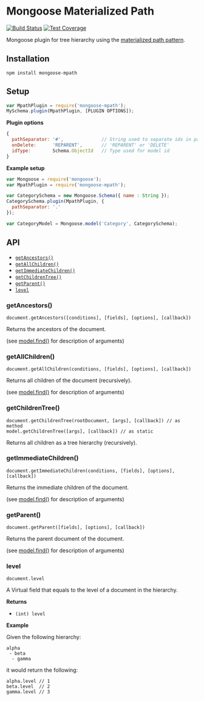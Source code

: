 # Mongoose Materialized Path
[![Build Status](https://travis-ci.org/vikpe/mongoose-mpath.svg?branch=master)](https://travis-ci.org/vikpe/mongoose-mpath) [![Test Coverage](https://codeclimate.com/github/vikpe/mongoose-mpath/badges/coverage.svg)](https://codeclimate.com/github/vikpe/mongoose-mpath/coverage)

Mongoose plugin for tree hierarchy using the [materialized path pattern](https://docs.mongodb.com/manual/tutorial/model-tree-structures-with-materialized-paths/).

## Installation
```npm
npm install mongoose-mpath
```

## Setup

```javascript
var MpathPlugin = require('mongoose-mpath');
MySchema.plugin(MpathPlugin, [PLUGIN OPTIONS]);
```

**Plugin options**

```javascript
{
  pathSeparator: '#',              // String used to separate ids in path
  onDelete:      'REPARENT',       // 'REPARENT' or 'DELETE'
  idType:        Schema.ObjectId   // Type used for model id
}
```

**Example setup**
```javascript
var Mongoose = require('mongoose');
var MpathPlugin = require('mongoose-mpath');

var CategorySchema = new Mongoose.Schema({ name : String });
CategorySchema.plugin(MpathPlugin, {
  pathSeparator: '.'
});

var CategoryModel = Mongoose.model('Category', CategorySchema);
```

## API
* [`getAncestors()`](#getancestors)
* [`getAllChildren()`](#getallchildren)
* [`getImmediateChildren()`](#getimmediatechildren)
* [`getChildrenTree()`](#getchildrentree)
* [`getParent()`](#getparent)
* [`level`](#level)

### getAncestors()
```
document.getAncestors([conditions], [fields], [options], [callback])
```

Returns the ancestors of the document.

(see [model.find()](http://mongoosejs.com/docs/api.html#model_Model.find) for description of arguments)


### getAllChildren()
```
document.getAllChildren(conditions, [fields], [options], [callback])
```

Returns all children of the document (recursively).

(see [model.find()](http://mongoosejs.com/docs/api.html#model_Model.find) for description of arguments)


### getChildrenTree()
```
document.getChildrenTree(rootDocument, [args], [callback]) // as method
model.getChildrenTree([args], [callback]) // as static
```

Returns all children as a tree hierarchy (recursively).


### getImmediateChildren()
```
document.getImmediateChildren(conditions, [fields], [options], [callback])
```

Returns the immediate children of the document.

(see [model.find()](http://mongoosejs.com/docs/api.html#model_Model.find) for description of arguments)


### getParent()
```
document.getParent([fields], [options], [callback])
```

Returns the parent document of the document.

(see [model.find()](http://mongoosejs.com/docs/api.html#model_Model.find) for description of arguments)


### level
```
document.level
```

A Virtual field that equals to the level of a document in the hierarchy.

**Returns**

* `(int) level`

**Example**

Given the following hierarchy:
```
alpha
 - beta
  - gamma
```

it would return the following:
```
alpha.level // 1
beta.level  // 2
gamma.level // 3
```
